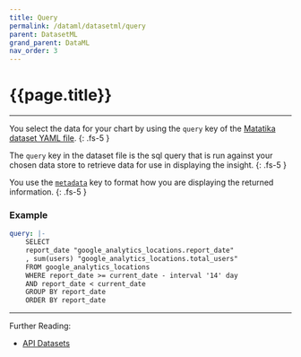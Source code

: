 ```yaml
---
title: Query
permalink: /dataml/datasetml/query
parent: DatasetML
grand_parent: DataML 
nav_order: 3
---
```


# {{page.title}}

---

You select the data for your chart by using the `query` key of the [Matatika dataset YAML file]({{site.baseurl}}/dataml/datasetml/).
{: .fs-5 }

The `query` key in the dataset file is the sql query that is run against your chosen data store to retrieve data for use in displaying the insight.
{: .fs-5 }

You use the [`metadata`](metadata) key to format how you are displaying the returned information.
{: .fs-5 }

### Example

```yaml
query: |-
    SELECT 
    report_date "google_analytics_locations.report_date"
    , sum(users) "google_analytics_locations.total_users"
    FROM google_analytics_locations
    WHERE report_date >= current_date - interval '14' day
    AND report_date < current_date
    GROUP BY report_date 
    ORDER BY report_date
```
---

Further Reading: 

- [API Datasets]({{site.baseurl}}/api/resources/datasets)
